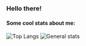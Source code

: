 ### Hello there!

#### Some cool stats about me:

![Top Langs](https://github-readme-stats.vercel.app/api/top-langs/?username=khknopp&count_private=true&show_icons=true&theme=tokyonight)
![General stats](https://github-readme-stats.vercel.app/api?username=khknopp&count_private=true&show_icons=true&theme=tokyonight)

<!--
Here are some ideas to get you started:

- 🔭 I’m currently working on ...
- 🌱 I’m currently learning ...
- 👯 I’m looking to collaborate on ...
- 🤔 I’m looking for help with ...
- 💬 Ask me about ...
- 📫 How to reach me: ...
- 😄 Pronouns: ...
- ⚡ Fun fact: ...
-->
